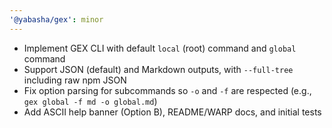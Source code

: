 ```yaml
---
'@yabasha/gex': minor
---
```


- Implement GEX CLI with default `local` (root) command and `global` command
- Support JSON (default) and Markdown outputs, with `--full-tree` including raw npm JSON
- Fix option parsing for subcommands so `-o` and `-f` are respected (e.g., `gex global -f md -o global.md`)
- Add ASCII help banner (Option B), README/WARP docs, and initial tests
